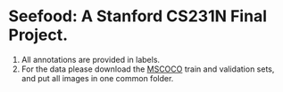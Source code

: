 # Seefood: A Stanford CS231N Final Project.

1. All annotations are provided in labels.
2. For the data please download the [MSCOCO](https://cocodataset.org/#download) train and validation sets, and put all images in one common folder.
